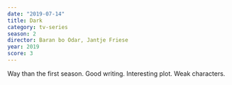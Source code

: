 ```yaml
---
date: "2019-07-14"
title: Dark
category: tv-series
season: 2
director: Baran bo Odar, Jantje Friese
year: 2019
score: 3
---
```


Way than the first season. Good writing. Interesting plot. Weak characters.
